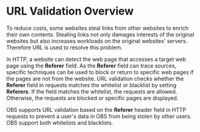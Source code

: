 # URL Validation Overview<a name="en-us_topic_0045853689"></a>

To reduce costs, some websites steal links from other websites to enrich their own contents. Stealing links not only damages interests of the original websites but also increases workloads on the original websites' servers. Therefore URL is used to resolve this problem.

In HTTP, a website can detect the web page that accesses a target web page using the  **Referer**  field. As the  **Referer**  field can trace sources, specific techniques can be used to block or return to specific web pages if the pages are not from the website. URL validation checks whether the  **Referer**  field in requests matches the whitelist or blacklist by setting  **Referers**. If the field matches the whitelist, the requests are allowed. Otherwise, the requests are blocked or specific pages are displayed.

OBS supports URL validation based on the  **Referer**  header field in HTTP requests to prevent a user's data in OBS from being stolen by other users. OBS support both whitelists and blacklists.

